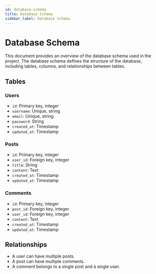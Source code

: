 ```yaml
---
id: database-schema
title: Database Schema
sidebar_label: Database Schema
---
```


# Database Schema

This document provides an overview of the database schema used in the project. The database schema defines the structure of the database, including tables, columns, and relationships between tables.

## Tables

### Users

- `id`: Primary key, integer
- `username`: Unique, string
- `email`: Unique, string
- `password`: String
- `created_at`: Timestamp
- `updated_at`: Timestamp

### Posts

- `id`: Primary key, integer
- `user_id`: Foreign key, integer
- `title`: String
- `content`: Text
- `created_at`: Timestamp
- `updated_at`: Timestamp

### Comments

- `id`: Primary key, integer
- `post_id`: Foreign key, integer
- `user_id`: Foreign key, integer
- `content`: Text
- `created_at`: Timestamp
- `updated_at`: Timestamp

## Relationships

- A user can have multiple posts.
- A post can have multiple comments.
- A comment belongs to a single post and a single user.
